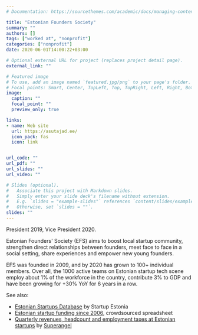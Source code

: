 ```yaml
---
# Documentation: https://sourcethemes.com/academic/docs/managing-content/

title: "Estonian Founders Society"
summary: ""
authors: []
tags: ["worked at", "nonprofit"]
categories: ["nonprofit"]
date: 2020-06-01T14:00:22+03:00

# Optional external URL for project (replaces project detail page).
external_link: ""

# Featured image
# To use, add an image named `featured.jpg/png` to your page's folder.
# Focal points: Smart, Center, TopLeft, Top, TopRight, Left, Right, BottomLeft, Bottom, BottomRight.
image:
  caption: ""
  focal_point: ""
  preview_only: true

links:
- name: Web site
  url: https://asutajad.ee/
  icon_pack: fas
  icon: link


url_code: ""
url_pdf: ""
url_slides: ""
url_video: ""

# Slides (optional).
#   Associate this project with Markdown slides.
#   Simply enter your slide deck's filename without extension.
#   E.g. `slides = "example-slides"` references `content/slides/example-slides.md`.
#   Otherwise, set `slides = ""`.
slides: ""
---
```

President 2019, Vice President 2020.

Estonian Founders' Society (EFS) aims to boost local startup community, strengthen direct relationships between founders, meet face to face in a social setting, share experiences and empower new young founders.

EFS was founded in 2009, and by 2020 has grown to 100+ individual members. Over all, the 1000 active teams on Estonian startup tech scene employ about 1% of the workforce in the country, contribute 3% to GDP and have been growing for +30% YoY for 6 years in a row.

See also:
* [Estonian Startups Database](https://startupestonia.ee/startup-database) by Startup Estonia
* [Estonian startup funding since 2006](http://bit.ly/funding-ee), crowdsourced spreadsheet
* [Quarterly revenues, headcount and employment taxes at Estonian startups](https://500.superangel.io/) by [Superangel](/project/superangel)